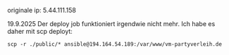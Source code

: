 originale ip: 5.44.111.158

19.9.2025
Der deploy job funktioniert irgendwie nicht mehr. Ich habe es daher mit scp deployt:

```
scp -r ./public/* ansible@194.164.54.189:/var/www/vm-partyverleih.de
```
